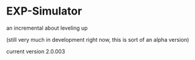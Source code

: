 # EXP-Simulator
an incremental about leveling up

(still very much in development right now, this is sort of an alpha version)

current version 2.0.003
